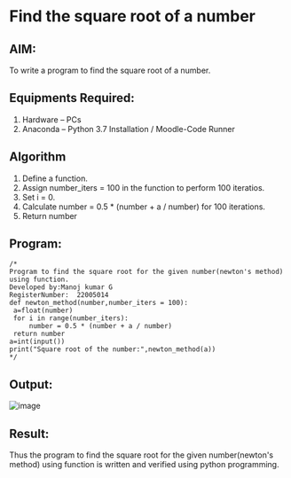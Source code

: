 # Find the square root of a number

## AIM:
To write a program to find the square root of a number.

## Equipments Required:
1. Hardware – PCs
2. Anaconda – Python 3.7 Installation / Moodle-Code Runner

## Algorithm
1. Define a function.
2. Assign number_iters = 100 in the function to perform 100 iteratios.
3. Set i = 0.
4. Calculate  number = 0.5 * (number + a / number) for 100 iterations.
5. Return number

## Program:
```
/*
Program to find the square root for the given number(newton's method) using function.
Developed by:Manoj kumar G
RegisterNumber:  22005014
def newton_method(number,number_iters = 100):
 a=float(number)
 for i in range(number_iters):
     number = 0.5 * (number + a / number)
 return number
a=int(input())
print("Square root of the number:",newton_method(a))
*/
```

## Output:
![image](https://user-images.githubusercontent.com/121609342/215006650-74e1a33c-9e76-4bd5-8452-7463cb7b62fb.png)



## Result:
Thus the program to find the square root for the given number(newton's method) using function is written and verified using python programming.
